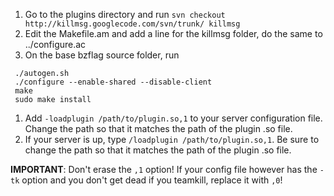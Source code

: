   1. Go to the plugins directory and run ` svn checkout http://killmsg.googlecode.com/svn/trunk/ killmsg `
  1. Edit the Makefile.am and add a line for the killmsg folder, do the same to ../configure.ac
  1. On the base bzflag source folder, run
```
 ./autogen.sh
 ./configure --enable-shared --disable-client
 make
 sudo make install
```
  1. Add `-loadplugin /path/to/plugin.so,1` to your server configuration file. Change the path so that it matches the path of the plugin .so file.
  1. If your server is up, type `/loadplugin /path/to/plugin.so,1`. Be sure to change the path so that it matches the path of the plugin .so file.

**IMPORTANT**: Don't erase the `,1` option! If your config file however has the `-tk` option and you don't get dead if you teamkill, replace it with `,0`!